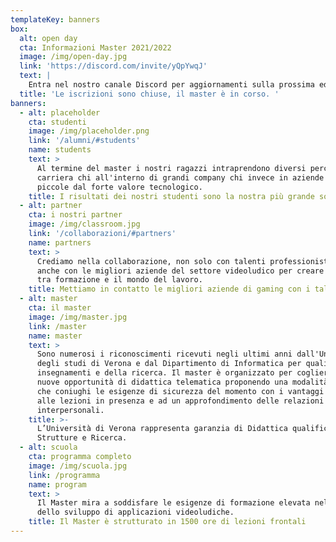 ```yaml
---
templateKey: banners
box:
  alt: open day
  cta: Informazioni Master 2021/2022
  image: /img/open-day.jpg
  link: 'https://discord.com/invite/yQpYwqJ'
  text: |
    Entra nel nostro canale Discord per aggiornamenti sulla prossima edizione!
  title: 'Le iscrizioni sono chiuse, il master è in corso. '
banners:
  - alt: placeholder
    cta: studenti
    image: /img/placeholder.png
    link: '/alumni/#students'
    name: students
    text: >
      Al termine del master i nostri ragazzi intraprendono diversi percorsi di
      carriera chi all'interno di grandi company chi invece in aziende più
      piccole dal forte valore tecnologico.
    title: I risultati dei nostri studenti sono la nostra più grande soddisfazione
  - alt: partner
    cta: i nostri partner
    image: /img/classroom.jpg
    link: '/collaborazioni/#partners'
    name: partners
    text: >
      Crediamo nella collaborazione, non solo con talenti professionisti, ma
      anche con le migliori aziende del settore videoludico per creare un ponte
      tra formazione e il mondo del lavoro.
    title: Mettiamo in contatto le migliori aziende di gaming con i talenti di domani
  - alt: master
    cta: il master
    image: /img/master.jpg
    link: /master
    name: master
    text: >
      Sono numerosi i riconoscimenti ricevuti negli ultimi anni dall'Università
      degli studi di Verona e dal Dipartimento di Informatica per qualità degli
      insegnamenti e della ricerca. Il master è organizzato per cogliere le
      nuove opportunità di didattica telematica proponendo una modalità mista
      che coniughi le esigenze di sicurezza del momento con i vantaggi legati
      alle lezioni in presenza e ad un approfondimento delle relazioni
      interpersonali.
    title: >-
      L’Università di Verona rappresenta garanzia di Didattica qualificata,
      Strutture e Ricerca.
  - alt: scuola
    cta: programma completo
    image: /img/scuola.jpg
    link: /programma
    name: program
    text: >
      Il Master mira a soddisfare le esigenze di formazione elevata nell’ambito
      dello sviluppo di applicazioni videoludiche.
    title: Il Master è strutturato in 1500 ore di lezioni frontali
---
```


